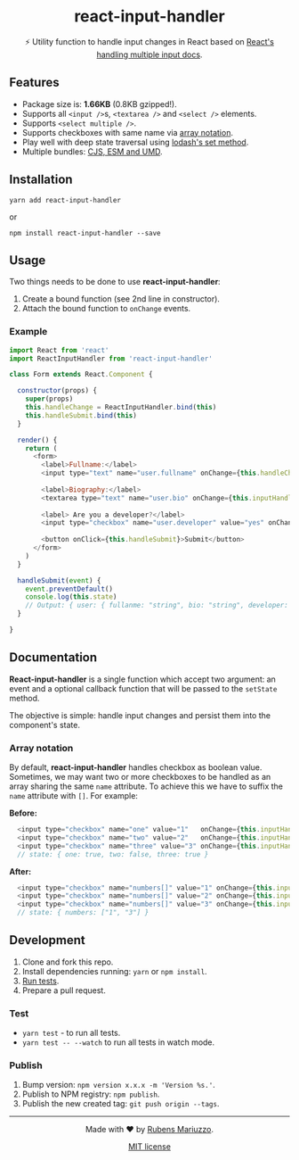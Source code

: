 <div align=center>

# react-input-handler

⚡️ Utility function to handle input changes in React based on [React's handling multiple input docs](https://reactjs.org/docs/forms.html#handling-multiple-inputs).

</div>

## Features

  - Package size is: **1.66KB** (0.8KB gzipped!).
  - Supports all `<input />`s, `<textarea />` and `<select />` elements.
  - Supports `<select multiple />`.
  - Supports checkboxes with same name via [array notation](#array-notation).
  - Play well with deep state traversal using [lodash's set method](https://lodash.com/docs/#set).
  - Multiple bundles: [CJS, ESM and UMD](dist).

## Installation

```shell
yarn add react-input-handler
```

or 

```shell
npm install react-input-handler --save
```

## Usage

Two things needs to be done to use **react-input-handler**:

  1. Create a bound function (see 2nd line in constructor).
  2. Attach the bound function to `onChange` events.

### Example

```js
import React from 'react'
import ReactInputHandler from 'react-input-handler'

class Form extends React.Component {

  constructor(props) {
    super(props)
    this.handleChange = ReactInputHandler.bind(this)
    this.handleSubmit.bind(this)
  }

  render() {
    return (
      <form>
        <label>Fullname:</label>
        <input type="text" name="user.fullname" onChange={this.handleChange} />
        
        <label>Biography:</label>
        <textarea type="text" name="user.bio" onChange={this.inputHandler} />
        
        <label> Are you a developer?</label>
        <input type="checkbox" name="user.developer" value="yes" onChange={this.inputHandler} />
        
        <button onClick={this.handleSubmit}>Submit</button>
      </form>
    )
  }

  handleSubmit(event) {
    event.preventDefault()
    console.log(this.state)
    // Output: { user: { fullanme: "string", bio: "string", developer: true|false } }
  }

}
```

## Documentation

**React-input-handler** is a single function which accept two argument: an event and a optional callback function that will be passed to the `setState` method.

The objective is simple: handle input changes and persist them into the component's state.

### Array notation

By default, **react-input-handler** handles checkbox as boolean value. Sometimes, we may want two or more checkboxes to be handled as an array sharing the same `name` attribute. To achieve this we have to suffix the `name` attribute with `[]`. For example:

**Before:**

```js
  <input type="checkbox" name="one" value="1"   onChange={this.inputHandler} checked />
  <input type="checkbox" name="two" value="2"   onChange={this.inputHandler} />
  <input type="checkbox" name="three" value="3" onChange={this.inputHandler} checked />
  // state: { one: true, two: false, three: true }
```

**After:**

```js
  <input type="checkbox" name="numbers[]" value="1" onChange={this.inputHandler} checked />
  <input type="checkbox" name="numbers[]" value="2" onChange={this.inputHandler} />
  <input type="checkbox" name="numbers[]" value="3" onChange={this.inputHandler} checked />
  // state: { numbers: ["1", "3"] }
```

## Development

  1. Clone and fork this repo.
  2. Install dependencies running: `yarn` or `npm install`.
  3. [Run tests](#test).
  4. Prepare a pull request.

### Test

  - `yarn test` - to run all tests.
  - `yarn test -- --watch` to run all tests in watch mode.

### Publish

  1. Bump version: `npm version x.x.x -m 'Version %s.'`.
  2. Publish to NPM registry: `npm publish`.
  3. Publish the new created tag: `git push origin --tags`.


---

<div align=center>

Made with :heart: by [Rubens Mariuzzo](https://github.com/rmariuzzo).

[MIT license](LICENSE)

</div>
